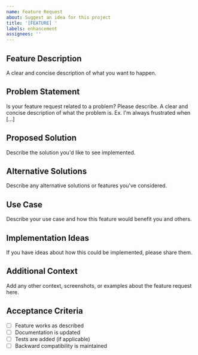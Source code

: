 ```yaml
---
name: Feature Request
about: Suggest an idea for this project
title: '[FEATURE] '
labels: enhancement
assignees: ''
---
```


## Feature Description
A clear and concise description of what you want to happen.

## Problem Statement
Is your feature request related to a problem? Please describe.
A clear and concise description of what the problem is. Ex. I'm always frustrated when [...]

## Proposed Solution
Describe the solution you'd like to see implemented.

## Alternative Solutions
Describe any alternative solutions or features you've considered.

## Use Case
Describe your use case and how this feature would benefit you and others.

## Implementation Ideas
If you have ideas about how this could be implemented, please share them.

## Additional Context
Add any other context, screenshots, or examples about the feature request here.

## Acceptance Criteria
- [ ] Feature works as described
- [ ] Documentation is updated
- [ ] Tests are added (if applicable)
- [ ] Backward compatibility is maintained